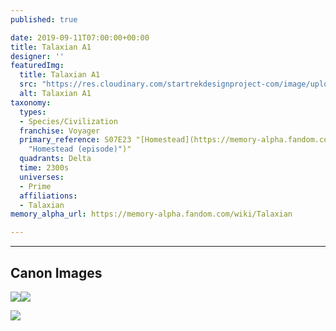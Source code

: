 ```yaml
---
published: true

date: 2019-09-11T07:00:00+00:00
title: Talaxian A1
designer: ''
featuredImg:
  title: Talaxian A1
  src: "https://res.cloudinary.com/startrekdesignproject-com/image/upload/v1554919147/Talaxian.png"
  alt: Talaxian A1
taxonomy:
  types:
  - Species/Civilization
  franchise: Voyager
  primary_reference: S07E23 "[Homestead](https://memory-alpha.fandom.com/wiki/Homestead
    "Homestead (episode)")"
  quadrants: Delta
  time: 2300s
  universes:
  - Prime
  affiliations:
  - Talaxian
memory_alpha_url: https://memory-alpha.fandom.com/wiki/Talaxian

---
```

___
## Canon Images

![](https://res.cloudinary.com/startrekdesignproject-com/image/upload/v1552585358/Talaxian5.jpg)![](https://res.cloudinary.com/startrekdesignproject-com/image/upload/v1552585358/Talaxian2.jpg)

![](https://res.cloudinary.com/startrekdesignproject-com/image/upload/v1552585358/Talaxian1.jpg)